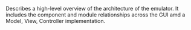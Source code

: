   Describes a high-level overview of the architecture of the emulator.  It includes the component and module relationships across the GUI amd a Model, View, Controller implementation.
